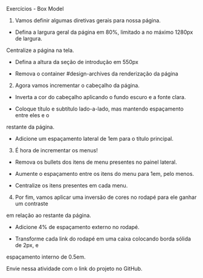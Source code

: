 Exercícios - Box Model

 

1. Vamos definir algumas diretivas gerais para nossa página.

- Defina a largura geral da página em 80%, limitado a no máximo 1280px de largura.

Centralize a página na tela.

- Defina a altura da seção de introdução em 550px

- Remova o container #design-archives da renderização da página

2. Agora vamos incrementar o cabeçalho da página.

- Inverta a cor do cabeçalho aplicando o fundo escuro e a fonte clara.

- Coloque título e subtítulo lado-a-lado, mas mantendo espaçamento entre eles e o

restante da página.

- Adicione um espaçamento lateral de 1em para o título principal.

3. É hora de incrementar os menus!

- Remova os bullets dos itens de menu presentes no painel lateral.

- Aumente o espaçamento entre os itens do menu para 1em, pelo menos.

- Centralize os itens presentes em cada menu.

4. Por fim, vamos aplicar uma inversão de cores no rodapé para ele ganhar um contraste

em relação ao restante da página.

- Adicione 4% de espaçamento externo no rodapé.

- Transforme cada link do rodapé em uma caixa colocando borda sólida de 2px, e

espaçamento interno de 0.5em.

Envie nessa atividade com o link do projeto no GitHub.